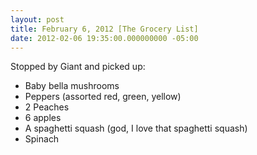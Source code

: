 ```yaml
---
layout: post
title: February 6, 2012 [The Grocery List]
date: 2012-02-06 19:35:00.000000000 -05:00
---
```

Stopped by Giant and picked up:

* Baby bella mushrooms
* Peppers (assorted red, green, yellow)
* 2 Peaches
* 6 apples
* A spaghetti squash (god, I love that spaghetti squash)
* Spinach
